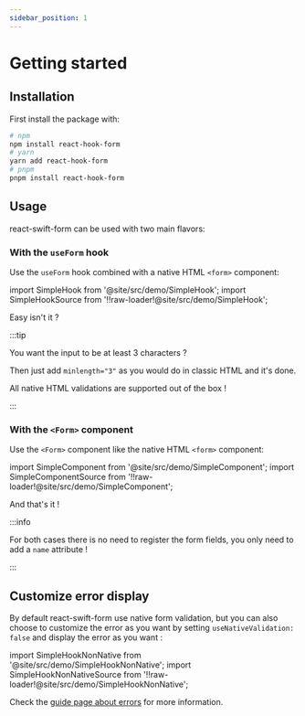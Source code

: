 ```yaml
---
sidebar_position: 1
---
```


# Getting started

## Installation

First install the package with:

```bash
# npm
npm install react-hook-form
# yarn
yarn add react-hook-form
# pnpm
pnpm install react-hook-form
```

## Usage

react-swift-form can be used with two main flavors:

### With the `useForm` hook

Use the `useForm` hook combined with a native HTML `<form>` component:

import SimpleHook from '@site/src/demo/SimpleHook';
import SimpleHookSource from '!!raw-loader!@site/src/demo/SimpleHook';

<Demo Component={SimpleHook} code={SimpleHookSource}/>

Easy isn't it ?

:::tip

You want the input to be at least 3 characters ?

Then just add `minlength="3"` as you would do in classic HTML and it's done.

All native HTML validations are supported out of the box !

:::

### With the `<Form>` component

Use the `<Form>` component like the native HTML `<form>` component:

import SimpleComponent from '@site/src/demo/SimpleComponent';
import SimpleComponentSource from '!!raw-loader!@site/src/demo/SimpleComponent';

<Demo Component={SimpleComponent} code={SimpleComponentSource}/>

And that's it !

:::info

For both cases there is no need to register the form fields, you only need to add a `name` attribute !

:::

## Customize error display

By default react-swift-form use native form validation, but you can also choose to customize the error as you want by setting `useNativeValidation: false` and display the error as you want :

import SimpleHookNonNative from '@site/src/demo/SimpleHookNonNative';
import SimpleHookNonNativeSource from '!!raw-loader!@site/src/demo/SimpleHookNonNative';

<Demo Component={SimpleHookNonNative} code={SimpleHookNonNativeSource} metastring="{12,18}" />

Check the [guide page about errors](/docs/guides/errors) for more information.

